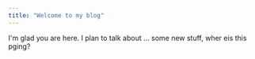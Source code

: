 ```yaml
---
title: "Welcome to my blog"
---
```


I'm glad you are here. I plan to talk about ...
some new stuff, wher eis this pging?
